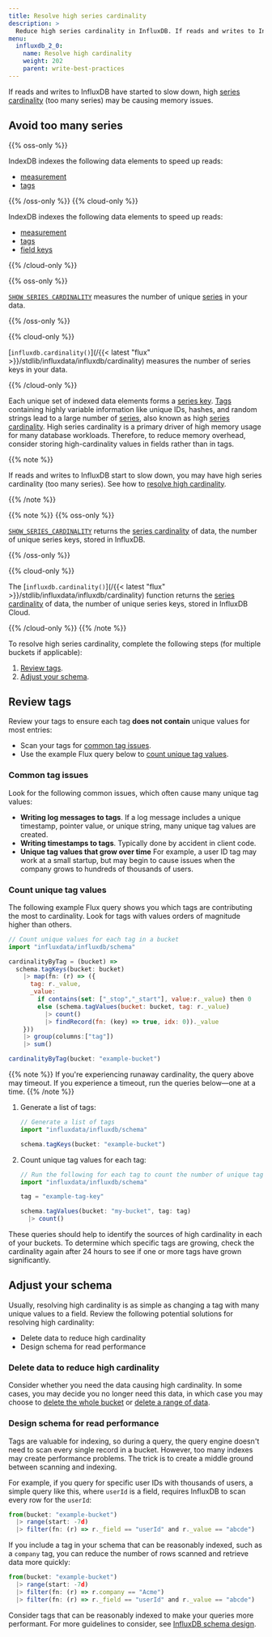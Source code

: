 ```yaml
---
title: Resolve high series cardinality
description: >
  Reduce high series cardinality in InfluxDB. If reads and writes to InfluxDB have started to slow down, you may have high cardinality. Find the source of high cardinality and adjust your schema to resolve high cardinality issues.
menu:
  influxdb_2_0:
    name: Resolve high cardinality
    weight: 202
    parent: write-best-practices
---
```


If reads and writes to InfluxDB have started to slow down, high [series cardinality](/influxdb/v2.0/reference/glossary/#series-cardinality) (too many series) may be causing memory issues.




## Avoid too many series

{{% oss-only %}}

  IndexDB indexes the following data elements to speed up reads:
  - [measurement](/influxdb/v2.0/reference/glossary/#measurement)
  - [tags](/influxdb/v2.0/reference/glossary/#tag)

{{% /oss-only %}}
{{% cloud-only %}}

  IndexDB indexes the following data elements to speed up reads:
  - [measurement](/influxdb/v2.0/reference/glossary/#measurement)
  - [tags](/influxdb/v2.0/reference/glossary/#tag)
  - [field keys](/influxdb/cloud/reference/glossary/#field-key)

{{% /cloud-only %}}

{{% oss-only %}}

  [`SHOW SERIES CARDINALITY`](/influxdb/v2.0/query_language/spec/#show-series-cardinality) measures the number of unique [series](/influxdb/v2.0/reference/glossary/#series) in your data.

{{% /oss-only %}}

{{% cloud-only %}}

  [`influxdb.cardinality()`](/{{< latest "flux" >}}/stdlib/influxdata/influxdb/cardinality) measures the number of series keys in your data.

{{% /cloud-only %}}


Each unique set of indexed data elements forms a [series key](/influxdb/v2.0/reference/glossary/#series-key).
[Tags](/influxdb/v2.0/reference/glossary/#tag) containing highly variable information like unique IDs, hashes, and random strings lead to a large number of [series](/influxdb/v2.0/reference/glossary/#series), also known as high [series cardinality](/influxdb/v2.0/reference/glossary/#series-cardinality).
High series cardinality is a primary driver of high memory usage for many database workloads.
Therefore, to reduce memory overhead, consider storing high-cardinality values in fields rather than in tags.

{{% note %}}

If reads and writes to InfluxDB start to slow down, you may have high series cardinality (too many series).
See how to [resolve high cardinality](/influxdb/v2.0/write-data/best-practices/resolve-high-cardinality/).

{{% /note %}}







{{% note %}}
{{% oss-only %}}

[`SHOW_SERIES_CARDINALITY`](/influxdb/v1.8/query_language/spec/#show-series-cardinality) returns the [series cardinality](/influxdb/v2.0/reference/glossary/#series-cardinality) of data, the number of unique series keys, stored in InfluxDB.

{{% /oss-only %}}

{{% cloud-only %}}

The [`influxdb.cardinality()`](/{{< latest "flux" >}}/stdlib/influxdata/influxdb/cardinality) function returns the [series cardinality](/influxdb/v2.0/reference/glossary/#series-cardinality) of data, the number of unique series keys, stored in InfluxDB Cloud.

{{% /cloud-only %}}
{{% /note %}}

To resolve high series cardinality, complete the following steps (for multiple buckets if applicable):

1. [Review tags](#review-tags).
2. [Adjust your schema](#adjust-your-schema).

## Review tags

Review your tags to ensure each tag **does not contain** unique values for most entries:

- Scan your tags for [common tag issues](#common-tag-issues).
- Use the example Flux query below to [count unique tag values](#count-unique-tag-values).

### Common tag issues

Look for the following common issues, which often cause many unique tag values:

- **Writing log messages to tags**. If a log message includes a unique timestamp, pointer value, or unique string, many unique tag values are created.
- **Writing timestamps to tags**. Typically done by accident in client code.
- **Unique tag values that grow over time** For example, a user ID tag may work at a small startup, but may begin to cause issues when the company grows to hundreds of thousands of users.

### Count unique tag values

The following example Flux query shows you which tags are contributing the most to cardinality. Look for tags with values orders of magnitude higher than others.

```js
// Count unique values for each tag in a bucket
import "influxdata/influxdb/schema"

cardinalityByTag = (bucket) =>
  schema.tagKeys(bucket: bucket)
    |> map(fn: (r) => ({
      tag: r._value,
      _value:
        if contains(set: ["_stop","_start"], value:r._value) then 0
        else (schema.tagValues(bucket: bucket, tag: r._value)
          |> count()
          |> findRecord(fn: (key) => true, idx: 0))._value
    }))
    |> group(columns:["tag"])
    |> sum()

cardinalityByTag(bucket: "example-bucket")
```

{{% note %}}
 If you're experiencing runaway cardinality, the query above may timeout. If you experience a timeout, run the queries below—one at a time.
{{% /note %}}

1. Generate a list of tags:

    ```js
    // Generate a list of tags
    import "influxdata/influxdb/schema"

    schema.tagKeys(bucket: "example-bucket")
    ```

2. Count unique tag values for each tag:

    ```js
    // Run the following for each tag to count the number of unique tag values
    import "influxdata/influxdb/schema"

    tag = "example-tag-key"

    schema.tagValues(bucket: "my-bucket", tag: tag)
      |> count()
    ```

These queries should help to identify the sources of high cardinality in each of your buckets. To determine which specific tags are growing, check the cardinality again after 24 hours to see if one or more tags have grown significantly.

## Adjust your schema

Usually, resolving high cardinality is as simple as changing a tag with many unique values to a field. Review the following potential solutions for resolving high cardinality:

- Delete data to reduce high cardinality
- Design schema for read performance

### Delete data to reduce high cardinality

Consider whether you need the data causing high cardinality. In some cases, you may decide you no longer need this data, in which case you may choose to [delete the whole bucket](/influxdb/v2.0/organizations/buckets/delete-bucket/) or [delete a range of data](/influxdb/v2.0/write-data/delete-data/).

### Design schema for read performance

Tags are valuable for indexing, so during a query, the query engine doesn't need to scan every single record in a bucket. However, too many indexes may create performance problems. The trick is to create a middle ground between scanning and indexing.

For example, if you query for specific user IDs with thousands of users, a simple query like this, where `userId` is a field, requires InfluxDB to scan every row for the `userId`:

```js
from(bucket: "example-bucket")
  |> range(start: -7d)
  |> filter(fn: (r) => r._field == "userId" and r._value == "abcde")
```

If you include a tag in your schema that can be reasonably indexed, such as a `company` tag, you can reduce the number of rows scanned and retrieve data more quickly:

```js
from(bucket: "example-bucket")
  |> range(start: -7d)
  |> filter(fn: (r) => r.company == "Acme")
  |> filter(fn: (r) => r._field == "userId" and r._value == "abcde")
```

Consider tags that can be reasonably indexed to make your queries more performant. For more guidelines to consider, see [InfluxDB schema design](/influxdb/v2.0/write-data/best-practices/schema-design/).
